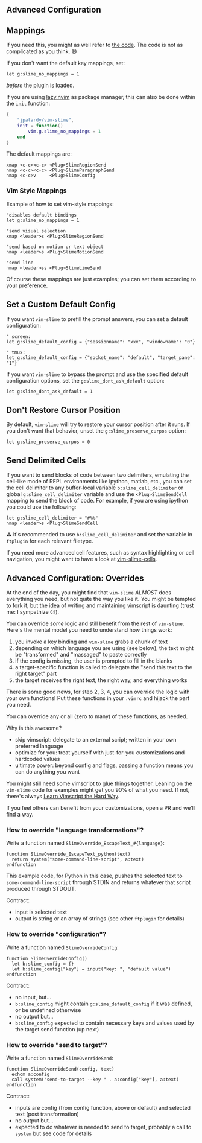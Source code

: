 
Advanced Configuration
----------------------

## Mappings
If you need this, you might as well refer to [the code](https://github.com/jpalardy/vim-slime/blob/master/plugin/slime.vim#L233-L245).
The code is not as complicated as you think. 😄

If you don't want the default key mappings, set:

```vim
let g:slime_no_mappings = 1
```

*before* the plugin is loaded.

If you are using [lazy.nvim](https://github.com/folke/lazy.nvim) as package manager, this can also be done within the `init` function:

```lua
{
    "jpalardy/vim-slime",
    init = function()
        vim.g.slime_no_mappings = 1
    end
}
```

The default mappings are:

```vim
xmap <c-c><c-c> <Plug>SlimeRegionSend
nmap <c-c><c-c> <Plug>SlimeParagraphSend
nmap <c-c>v     <Plug>SlimeConfig
```

### Vim Style Mappings

Example of how to set vim-style mappings:

```vim
"disables default bindings
let g:slime_no_mappings = 1

"send visual selection
xmap <leader>s <Plug>SlimeRegionSend

"send based on motion or text object
nmap <leader>s <Plug>SlimeMotionSend

"send line
nmap <leader>ss <Plug>SlimeLineSend
```

Of course these mappings are just examples; you can set them according to your preference.

## Set a Custom Default Config

If you want `vim-slime` to prefill the prompt answers, you can set a default configuration:

```vim
" screen:
let g:slime_default_config = {"sessionname": "xxx", "windowname": "0"}

" tmux:
let g:slime_default_config = {"socket_name": "default", "target_pane": "1"}
```

If you want `vim-slime` to bypass the prompt and use the specified default configuration options, set the `g:slime_dont_ask_default` option:

```vim
let g:slime_dont_ask_default = 1
```

## Don't Restore Cursor Position

By default, `vim-slime` will try to restore your cursor position after it runs. If you don't want that behavior, unset the `g:slime_preserve_curpos` option:

```vim
let g:slime_preserve_curpos = 0
```

## Send Delimited Cells

If you want to send blocks of code between two delimiters, emulating the cell-like mode of REPL environments like ipython, matlab, etc., you can set the cell delimiter to any buffer-local variable `b:slime_cell_delimiter` or global `g:slime_cell_delimiter` variable and use the `<Plug>SlimeSendCell` mapping to send the block of code. For example, if you are using ipython you could use the following:

```vim
let g:slime_cell_delimiter = "#%%"
nmap <leader>s <Plug>SlimeSendCell
```

⚠️  it's recommended to use `b:slime_cell_delimiter` and set the variable in `ftplugin` for each relevant filetype.

If you need more advanced cell features, such as syntax highlighting or cell navigation, you might want to have a look at [vim-slime-cells](https://github.com/Klafyvel/vim-slime-cells).


Advanced Configuration: Overrides
---------------------------------

At the end of the day, you might find that `vim-slime` _ALMOST_ does everything
you need, but not quite the way you like it. You might be tempted to fork it,
but the idea of writing and maintaining vimscript is daunting (trust me: I sympathize 😐).

You can override _some_ logic and still benefit from the rest of `vim-slime`.
Here's the mental model you need to understand how things work:

1. you invoke a key binding and `vim-slime` grabs a chunk of text
2. depending on which language you are using (see below), the text might be "transformed" and "massaged" to paste correctly
3. if the config is missing, the user is prompted to fill in the blanks
4. a target-specific function is called to delegate the "send this text to the right target" part
5. the target receives the right text, the right way, and everything works

There is some good news, for step 2, 3, 4, you can override the logic with your
own functions! Put these functions in your `.vimrc` and hijack the part you
need.

You can override any or all (zero to many) of these functions, as needed.

Why is this awesome?

- skip vimscript: delegate to an external script; written in your own preferred language
- optimize for you: treat yourself with just-for-you customizations and hardcoded values
- ultimate power: beyond config and flags, passing a function means you can do anything you want

You might still need some vimscript to glue things together. Leaning on the
`vim-slime` code for examples might get you 90% of what you need. If not, there's
always [Learn Vimscript the Hard Way](https://learnvimscriptthehardway.stevelosh.com/).

If you feel others can benefit from your customizations, open a PR and we'll find a way.


### How to override "language transformations"?

Write a function named `SlimeOverride_EscapeText_#{language}`:

```vim
function SlimeOverride_EscapeText_python(text)
  return system("some-command-line-script", a:text)
endfunction
```

This example code, for Python in this case, pushes the selected text to `some-command-line-script`
through STDIN and returns whatever that script produced through STDOUT.

Contract:
- input is selected text
- output is string or an array of strings (see other `ftplugin` for details)

### How to override "configuration"?

Write a function named `SlimeOverrideConfig`:

```vim
function SlimeOverrideConfig()
  let b:slime_config = {}
  let b:slime_config["key"] = input("key: ", "default value")
endfunction
```

Contract:
- no input, but...
- `b:slime_config` might contain `g:slime_default_config` if it was defined, or be undefined otherwise
- no output but...
- `b:slime_config` expected to contain necessary keys and values used by the target send function (up next)

### How to override "send to target"?

Write a function named `SlimeOverrideSend`:

```vim
function SlimeOverrideSend(config, text)
  echom a:config
  call system("send-to-target --key " . a:config["key"], a:text)
endfunction
```

Contract:
- inputs are config (from config function, above or default) and selected text (post transformation)
- no output but...
- expected to do whatever is needed to send to target, probably a call to `system` but see code for details

